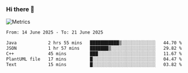 ### Hi there 👋

![Metrics](https://github.com/radoapx/radoapx/blob/main/github-metrics.svg)

<!--START_SECTION:waka-->

```txt
From: 14 June 2025 - To: 21 June 2025

Java            2 hrs 55 mins   ███████████▒░░░░░░░░░░░░░   44.70 %
JSON            1 hr 57 mins    ███████▒░░░░░░░░░░░░░░░░░   29.82 %
C++             45 mins         ███░░░░░░░░░░░░░░░░░░░░░░   11.67 %
PlantUML file   17 mins         █░░░░░░░░░░░░░░░░░░░░░░░░   04.47 %
Text            15 mins         █░░░░░░░░░░░░░░░░░░░░░░░░   03.82 %
```

<!--END_SECTION:waka-->

<!--
**radoapx/radoapx** is a ✨ _special_ ✨ repository because its `README.md` (this file) appears on your GitHub profile.

Here are some ideas to get you started:

- 🔭 I’m currently working on ...
- 🌱 I’m currently learning ...
- 👯 I’m looking to collaborate on ...
- 🤔 I’m looking for help with ...
- 💬 Ask me about ...
- 📫 How to reach me: ...
- 😄 Pronouns: ...
- ⚡ Fun fact: ...
-->
